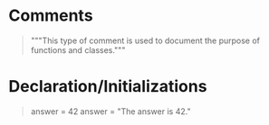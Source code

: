 # Comments

 <!--- This is a one-line comment - code blocks are so useful! --->

 > """This type of comment is used to document the purpose of functions and classes."""

# Declaration/Initializations

<!--- Remember values, not variables, have data types. --->
<!--- A variable can be reassigned to contain a different data type. --->
> answer = 42
> answer = "The answer is 42."
